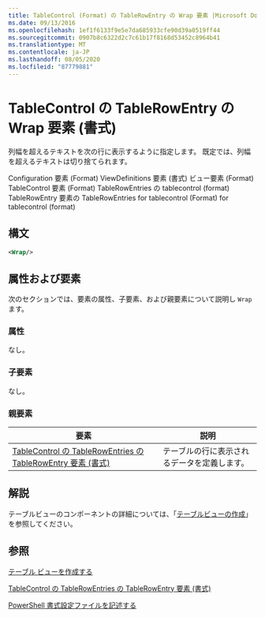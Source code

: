 ```yaml
---
title: TableControl (Format) の TableRowEntry の Wrap 要素 |Microsoft Docs
ms.date: 09/13/2016
ms.openlocfilehash: 1ef1f6133f9e5e7da685933cfe90d39a0519ff44
ms.sourcegitcommit: 0907b8c6322d2c7c61b17f8168d53452c8964b41
ms.translationtype: MT
ms.contentlocale: ja-JP
ms.lasthandoff: 08/05/2020
ms.locfileid: "87779881"
---
```

# <a name="wrap-element-for-tablerowentry-for-tablecontrol--format"></a>TableControl の TableRowEntry の Wrap 要素 (書式)

列幅を超えるテキストを次の行に表示するように指定します。 既定では、列幅を超えるテキストは切り捨てられます。

Configuration 要素 (Format) ViewDefinitions 要素 (書式) ビュー要素 (Format) TableControl 要素 (Format) TableRowEntries の tablecontrol (format) TableRowEntry 要素の TableRowEntries for tablecontrol (Format) for tablecontrol (format)

## <a name="syntax"></a>構文

```xml
<Wrap/>
```

## <a name="attributes-and-elements"></a>属性および要素

次のセクションでは、要素の属性、子要素、および親要素について説明し `Wrap` ます。

### <a name="attributes"></a>属性

なし。

### <a name="child-elements"></a>子要素

なし。

### <a name="parent-elements"></a>親要素

|要素|説明|
|-------------|-----------------|
|[TableControl の TableRowEntries の TableRowEntry 要素 (書式)](./tablerowentry-element-for-tablerowentries-for-tablecontrol-format.md)|テーブルの行に表示されるデータを定義します。|

## <a name="remarks"></a>解説

テーブルビューのコンポーネントの詳細については、「[テーブルビューの作成](./creating-a-table-view.md)」を参照してください。

## <a name="see-also"></a>参照

[テーブル ビューを作成する](./creating-a-table-view.md)

[TableControl の TableRowEntries の TableRowEntry 要素 (書式)](./tablerowentry-element-for-tablerowentries-for-tablecontrol-format.md)

[PowerShell 書式設定ファイルを記述する](./writing-a-powershell-formatting-file.md)
